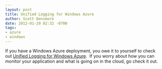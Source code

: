 ```yaml
---
layout: post
title: Unified Logging for Windows Azure
author: Scott Densmore
date: 2012-01-29 02:32 -0700
tags:
- azure
- windows
---
```


If you have a Windows Azure deployment, you owe it to yourself to check out [Unified Logging for Windows Azure](http://www.unifiedlogging.com/).  If you worry about how you can monitor your application and what is going on in the cloud, go check it out.
